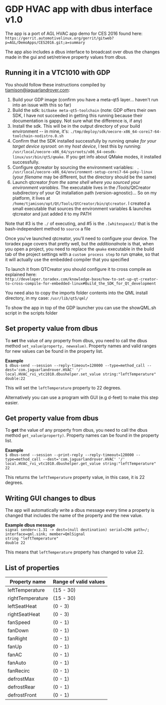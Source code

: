 # **GDP HVAC app with dbus interface v1.0**

The app is a port of AGL HVAC app demo for CES 2016 found here:    
`https://gerrit.automotivelinux.org/gerrit/gitweb?p=AGL/DemoApps/CES2016.git;a=summary`

The app also includes a dbus interface to broadcast over dbus the changes made in the gui and set/retrieve property values from dbus.

## **Running it in a VTC1010 with GDP**     
You should follow these instructions compiled by tjamison@jaguarlandrover.com:

1. Build your GDP image (confirm you have a meta-qt5 layer... haven't run into an issue with this so far)
2. Build the sdk: `bitbake meta-qt5-toolchain` (note: GDP offers their own SDK, I have not succeeded in getting this running because their documentation is gappy. Not sure what the difference is, if any)
3. Install the sdk. This will be in the output directory of your build environment -- in mine, it's: `./tmp/deploy/sdk/oecore-x86_64-corei7-64-toolchain-nodistro.0.sh`
4. Confirm that the SDK installed successfully by running qmake ​*for your target device sysroot*​: on my ​*host device*​, I test this by running: `/usr/local/oecore-x86_64/sysroots/x86_64-oesdk-linux/usr/bin/qt5/qmake`. If you get info about QMake modes, it installed successfully.
5. Configure qtcreator by sourcing the environment variables: ` . /usr/local/oecore-x86_64/environment-setup-corei7-64-poky-linux` (your ​*filename*​ may be different, but the directory should be the same)
6. Launch qtcreator ​*from the same shell where you sourced your environment variables*​. The executable lives in the /Tools/QtCreator subdirectory of your Qt installation path (version-agnostic)... So on my platform, it lives at `/home/tjamison/opt/Qt/Tools/QtCreator/bin/qtcreator`. I created a small executable that sources the environment variables & launches qtcreator and just added it to my PATH

Note that #3 is the `./` of executing, and #5 is the `.[whitespace]/` that is the bash-independent method to `source` a file    

Once you've launched qtcreator, you'll need to configure your device. The toradex page covers that pretty well, but the ​*additional*​ note is that, when you open a project, you need to replace the `qmake` executable in the build tab of the project settings with a `custom process step` to run qmake, so that it will actually use the embedded compiler that you specified     

To launch it from QTCreator you should configure it to cross compile as explained here:     
`http://developer.toradex.com/knowledge-base/how-to-set-up-qt-creator-to-cross-compile-for-embedded-linux#Build_the_SDK_for_Qt_development`     

You need also to copy the imports folder contents into the QML install directory, in my case: `/usr/lib/qt5/qml/`     

To show the app in top of the GDP launcher you can use the showQML.sh script in the scripts folder

## **Set property value from dbus**
To **set** the value of any property from dbus, you need to call the dbus method
`set_value(property, newvalue)`. Property names and valid ranges for new values can be found in the property list.

**Example**    
`$ dbus-send --session --reply-timeout=120000 --type=method_call --dest='com.jaguarlandrover.HVAC' '/' local.HVAC_rvi_vtc1010.dbushelper.set_value string:"leftTemperature" double:22`

This will set the `leftTemperature` property to 22 degrees.

Alternatively you can use a program with GUI (e.g d-feet) to make this step easier.

## **Get property value from dbus**
To **get** the value of any property from dbus, you need to call the dbus method
`get_value(property)`. Property names can be found in the property list.

**Example**    
`$ dbus-send --session --print-reply --reply-timeout=120000 --type=method_call --dest='com.jaguarlandrover.HVAC' '/' local.HVAC_rvi_vtc1010.dbushelper.get_value string:"leftTemperature" `    
`22`    

This returns the `leftTemperature` property value, in this case, it is 22 degrees.

## **Writing GUI changes to dbus**

The app will automatically write a dbus message every time a property is changed that includes the name of the property and the new value.

**Example dbus message**    
`signal sender=:1.31 -> dest=(null destination) serial=296 path=/; interface=qml.sink; member=QmlSignal`     
   `string "leftTemperature"`    
   `double 22`    

This means that `leftTemperature` property has changed to value 22.



## **List of properties**

| **Property name** | **Range of valid values** |
|--------|--------|
| leftTemperature | (15 - 30) |
| rightTemperature | (15 - 30) |
| leftSeatHeat | (0 - 3) |
| rightSeatHeat | (0 - 3) |
| fanSpeed | (0 - 1) |
| fanDown | (0 - 1) |
| fanRight | (0 - 1) |
| fanUp | (0 - 1) |
| fanAC | (0 - 1) |
| fanAuto | (0 - 1) |
| fanRecirc | (0 - 1) |
| defrostMax | (0 - 1) |
| defrostRear | (0 - 1) |
| defrostFront | (0 - 1) |
